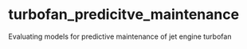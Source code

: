# turbofan_predicitve_maintenance
Evaluating models for predictive maintenance of jet engine turbofan
